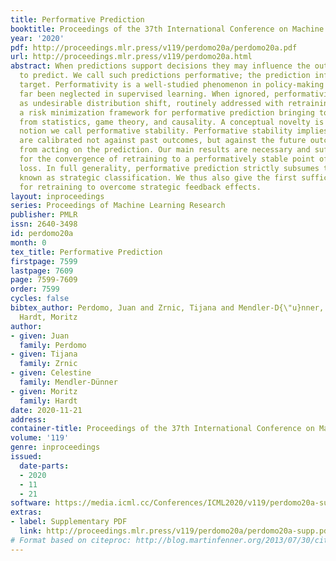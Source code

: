 ```yaml
---
title: Performative Prediction
booktitle: Proceedings of the 37th International Conference on Machine Learning
year: '2020'
pdf: http://proceedings.mlr.press/v119/perdomo20a/perdomo20a.pdf
url: http://proceedings.mlr.press/v119/perdomo20a.html
abstract: When predictions support decisions they may influence the outcome they aim
  to predict. We call such predictions performative; the prediction influences the
  target. Performativity is a well-studied phenomenon in policy-making that has so
  far been neglected in supervised learning. When ignored, performativity surfaces
  as undesirable distribution shift, routinely addressed with retraining. We develop
  a risk minimization framework for performative prediction bringing together concepts
  from statistics, game theory, and causality. A conceptual novelty is an equilibrium
  notion we call performative stability. Performative stability implies that the predictions
  are calibrated not against past outcomes, but against the future outcomes that manifest
  from acting on the prediction. Our main results are necessary and sufficient conditions
  for the convergence of retraining to a performatively stable point of nearly minimal
  loss. In full generality, performative prediction strictly subsumes the setting
  known as strategic classification. We thus also give the first sufficient conditions
  for retraining to overcome strategic feedback effects.
layout: inproceedings
series: Proceedings of Machine Learning Research
publisher: PMLR
issn: 2640-3498
id: perdomo20a
month: 0
tex_title: Performative Prediction
firstpage: 7599
lastpage: 7609
page: 7599-7609
order: 7599
cycles: false
bibtex_author: Perdomo, Juan and Zrnic, Tijana and Mendler-D{\"u}nner, Celestine and
  Hardt, Moritz
author:
- given: Juan
  family: Perdomo
- given: Tijana
  family: Zrnic
- given: Celestine
  family: Mendler-Dünner
- given: Moritz
  family: Hardt
date: 2020-11-21
address: 
container-title: Proceedings of the 37th International Conference on Machine Learning
volume: '119'
genre: inproceedings
issued:
  date-parts:
  - 2020
  - 11
  - 21
software: https://media.icml.cc/Conferences/ICML2020/v119/perdomo20a-supp.zip
extras:
- label: Supplementary PDF
  link: http://proceedings.mlr.press/v119/perdomo20a/perdomo20a-supp.pdf
# Format based on citeproc: http://blog.martinfenner.org/2013/07/30/citeproc-yaml-for-bibliographies/
---
```

